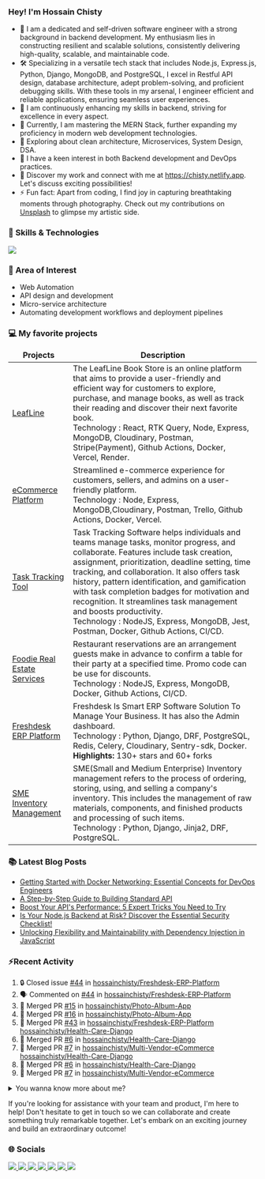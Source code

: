 ### Hey! I'm Hossain Chisty

<!-- ?Note: I kindly request that you refrain from blindly copying the content of my readme file. I would like to ensure that the content remains original and tailored to my specific needs. -->

- 💼 I am a dedicated and self-driven software engineer with a strong background in backend development. My enthusiasm lies in constructing resilient and scalable solutions, consistently delivering high-quality, scalable, and maintainable code.
- 🛠️ Specializing in a versatile tech stack that includes Node.js, Express.js, Python, Django, MongoDB, and PostgreSQL, I excel in Restful API design, database architecture, adept problem-solving, and proficient debugging skills. With these tools in my arsenal, I engineer efficient and reliable applications, ensuring seamless user experiences.
- 🦾 I am continuously enhancing my skills in backend, striving for excellence in every aspect.
- 🌱 Currently, I am mastering the MERN Stack, further expanding my proficiency in modern web development technologies.
- 🤔 Exploring about clean architecture, Microservices, System Design, DSA.
- 👀 I have a keen interest in both Backend development and DevOps practices.
- 🔗 Discover my work and connect with me at https://chisty.netlify.app. Let's discuss exciting possibilities!
- ⚡ Fun fact: Apart from coding, I find joy in capturing breathtaking moments through photography. Check out my contributions on [Unsplash](https://unsplash.com/@hossainchisty) to glimpse my artistic side.

### 💪 Skills & Technologies
![](https://skillicons.dev/icons?i=js,ts,nodejs,express,py,django,react,nextjs,redux,prisma,mongodb,sequelize,postgresql,redis,jest,docker,kubernetes,githubactions)

### 🧐 Area of Interest

- Web Automation
- API design and development
- Micro-service architecture
- Automating development workflows and deployment pipelines


### 💻 My favorite projects

<!-- Project start -->
<table>
  <thead align="center">
    <tr border: none;>
      <td><b>Projects</b></td>
      <td><b>Description</b></td>
    </tr>
  </thead>
  <tbody>
    <!-- LeafLine Start -->
    <tr>
      <td><a href="https://leafline.vercel.app/" target="_blank">LeafLine</a>
      </td>
      <td>The LeafLine Book Store is an online platform that aims to provide a user-friendly and efficient way for customers to explore, purchase, and manage books, as well as track their reading and discover their next favorite book.<br> Technology :  React, RTK Query, Node, Express, MongoDB, Cloudinary, Postman, Stripe(Payment), Github Actions, Docker, Vercel, Render. <br> 
      </td>
    <tr>
    <!-- LeafLine End -->
    <!-- Multi vendor eCommerce Platform Start -->
    <tr>
      <td><a href="https://github.com/hossainchisty/eCommerce-Backend-API" target="_blank">eCommerce Platform</a>
      </td>
      <td>Streamlined e-commerce experience for customers, sellers, and admins on a user-friendly platform.<br> Technology :  Node, Express, MongoDB,Cloudinary, Postman, Trello, Github Actions, Docker, Vercel. <br> 
      </td>
    <tr>
    <!-- Multi vendor eCommerce Platform End -->
    <!-- Task Tracking Tool Start -->
    <tr>
      <td><a href="https://github.com/hossainchisty/Task-Tracking-Tool" target="_blank">Task Tracking Tool</a></td>
      <td>Task Tracking Software helps individuals and teams manage tasks, monitor progress, and collaborate. Features include task creation, assignment, prioritization, deadline setting, time tracking, and collaboration. It also offers task history, pattern identification, and gamification with task completion badges for motivation and recognition. It streamlines task management and boosts productivity.
        <br> Technology : NodeJS, Express, MongoDB, Jest, Postman, Docker, Github Actions, CI/CD.
      </td>
    </tr>
  <!-- Task Tracking Tool End -->
  <!-- Foodie Real Estate Services Start -->
  <tr>
    <td><a href="https://github.com/hossainchisty/Foodie-Real-Estate-Services" target="_blank">Foodie Real Estate Services</a></td>
    <td>Restaurant reservations are an arrangement guests make in advance to confirm a table for their party at a specified time. Promo code can be use for discounts.
      <br> Technology : NodeJS, Express, MongoDB, Docker, Github Actions, CI/CD.
    </td>
  </tr>
  <!-- Foodie Real Estate Services End -->
  <!-- Freshdesk Product Start -->
  <tr>
    <td><a href="https://github.com/hossainchisty/Freshdesk-ERP-Platform" target="_blank">Freshdesk ERP Platform</a>
    </td>
    <td>Freshdesk Is Smart ERP Software Solution To Manage Your Business. It has also the Admin dashboard.<br> Technology : Python, Django, DRF,
      PostgreSQL, Redis, Celery, Cloudinary, Sentry-sdk, Docker. <br> <b>Highlights:</b> 130+ stars and 60+ forks 
    </td>
  <tr>
  <!-- Freshdesk Product End -->

<!-- SME Inventory Product Start -->
  <tr>
    <td><a href="https://inventory-management-1ryu.onrender.com/" target="_blank">SME Inventory
        Management</a></td>
    <td> SME(Small and Medium Enterprise) Inventory management refers to the process of ordering, storing, using, and selling a company's inventory.
      This includes the management of raw materials, components, and finished products and processing of such items.
      <br> Technology : Python, Django, Jinja2, DRF, PostgreSQL.
    </td>
  </tr>
<!-- SME Inventory Product End -->
 

  <!-- HealthMart Pharmacy Management Product Start -->
<!--    <tr>
      <td><a href="https://github.com/hossainchisty/Pharmacare-Pharmacy-Management" target="_blank">HealthMart</a></td>
      <td>The pharmacy management software ensures a well-organized functioning, modern invoicing system, revenue management, inventory track mechanism, and boosting up your business.
        <br> Technology : Python, Django, DRF, PostgreSQL, Docker, Github Actions.
      </td>
    </tr> -->
  <!-- HealthMart Pharmacy Management Product End -->

   <!-- Hospital Management Software Product Start -->
<!--    <tr>
        <td><a href="" target="_blank">Hospital Management Software</a></td>
        <td> Hospital management software designed for hospital, clinic, Diagnostic center in Bangladesh. Complete ERP solution for healthcare. This will helps to manage everything you need to run your health clinic. It helps to manage patient registration, appointments, invoices, and billing, pathology. It helps to keep records and monitor the activities of any hospital.
        <br> Technology : Python, Django, Jinja, Javascript.
      </td>
    </tr> -->
  <!-- Hospital Management Software Product End -->
  
 <!-- Abba Clan Start -->
   <!-- <tr>
      <td><a href="http://abbaclan.herokuapp.com" target="_blank">Abba Clan</a></td>
      <td> Project : Abba Clan 
        <br> Role : Backend Developer
        <br> Description : Abba's Clan is a Writers and Readers Platform for writing and sharing short stories With Your
        Loved Ones.
        <br> Technology : Python, Django, Django Rest Framework, React.
      </td>
  </tr> -->
  <!-- Abba Clan End -->

  </tbody>
</table>
<!-- Project end -->

### 📚 Latest Blog Posts

<!-- BLOG-POST-LIST:START -->
<!-- BLOG-POST-LIST:END -->

<!-- HASHNODE:START -->
- [Getting Started with Docker Networking: Essential Concepts for  DevOps Engineers](https://hossainchisty.hashnode.dev/getting-started-with-docker-networking-essential-concepts-for-devops-engineers)
- [A Step-by-Step Guide to Building Standard API](https://hossainchisty.hashnode.dev/a-step-by-step-guide-to-building-standard-api)
- [Boost Your API&#39;s Performance: 5 Expert Tricks You Need to Try](https://hossainchisty.hashnode.dev/boost-your-apis-performance-5-expert-tricks-you-need-to-try)
- [Is Your Node.js Backend at Risk? Discover the Essential Security Checklist!](https://hossainchisty.hashnode.dev/is-your-nodejs-backend-at-risk-discover-the-essential-security-checklist)
- [Unlocking Flexibility and Maintainability with Dependency Injection in JavaScript](https://hossainchisty.hashnode.dev/unlocking-flexibility-and-maintainability-with-dependency-injection-in-javascript)
<!-- HASHNODE:END -->

### ⚡Recent Activity

<!--START_SECTION:activity-->

1. 🔒 Closed issue [#44](https://github.com/hossainchisty/Freshdesk-ERP-Platform/issues/44) in [hossainchisty/Freshdesk-ERP-Platform](https://github.com/hossainchisty/Freshdesk-ERP-Platform)
2. 🗣 Commented on [#44](https://github.com/hossainchisty/Freshdesk-ERP-Platform/issues/44#issuecomment-1777168053) in [hossainchisty/Freshdesk-ERP-Platform](https://github.com/hossainchisty/Freshdesk-ERP-Platform)
3. 🎉 Merged PR [#15](https://github.com/hossainchisty/Photo-Album-App/pull/15) in [hossainchisty/Photo-Album-App](https://github.com/hossainchisty/Photo-Album-App)
4. 🎉 Merged PR [#16](https://github.com/hossainchisty/Photo-Album-App/pull/16) in [hossainchisty/Photo-Album-App](https://github.com/hossainchisty/Photo-Album-App)
5. 🎉 Merged PR [#43](https://github.com/hossainchisty/Freshdesk-ERP-Platform/pull/43) in [hossainchisty/Freshdesk-ERP-Platform](https://github.com/hossainchisty/Freshdesk-ERP-Platform)
   [hossainchisty/Health-Care-Django](https://github.com/hossainchisty/Health-Care-Django)
4. 🎉 Merged PR [#6](https://github.com/hossainchisty/Health-Care-Django/pull/6) in
   [hossainchisty/Health-Care-Django](https://github.com/hossainchisty/Health-Care-Django)
5. 🎉 Merged PR [#7](https://github.com/hossainchisty/Multi-Vendor-eCommerce/pull/7) in
   [hossainchisty/Multi-Vendor-eCommerce](https://github.com/hossainchisty/Multi-Vendor-eCommerce)
   [hossainchisty/Health-Care-Django](https://github.com/hossainchisty/Health-Care-Django)
6. 🎉 Merged PR [#6](https://github.com/hossainchisty/Health-Care-Django/pull/6) in
   [hossainchisty/Health-Care-Django](https://github.com/hossainchisty/Health-Care-Django)
7. 🎉 Merged PR [#7](https://github.com/hossainchisty/Multi-Vendor-eCommerce/pull/7) in
[hossainchisty/Multi-Vendor-eCommerce](https://github.com/hossainchisty/Multi-Vendor-eCommerce)
<!--END_SECTION:activity-->

<!-- Summary start -->
<details>
  <summary>
    You wanna know more about me?
  </summary>

  <br>

Greetings! I'm an enthusiastic software engineer with a deep-rooted passion for backend development. My unwavering dedication to constant learning empowers me to enhance my skill set, ultimately enabling me to craft exceptional software solutions.

I specialize in building complex web applications using cutting-edge technologies like  JavaScript, TypeScript, Node.js, Express, MongoDB, React. My expertise allows me to create scalable, robust, and efficient systems that meet client and user needs. I'm always eager to learn and grow, staying updated with industry trends and best practices. I enjoy collaborating with developers and stakeholders to solve real-world problems with innovative solutions.
  <br>

#### Github Stats

  <p align="left">
    <img width="500px"
      src="https://github-readme-stats.vercel.app/api?username=hossainchisty&show_icons=true&theme=midnight-purple&line_height=25&hide=stars">
  </p>

#### Trophy
[![trophy](https://github-profile-trophy.vercel.app/?username=hossainchisty&theme=onedark)](https://github.com/ryo-ma/github-profile-trophy)

#### Productivity Stats


 ![Hossain Chisty's Productivity Stats](https://github-profile-summary-cards.vercel.app/api/cards/profile-details?username=hossainchisty&theme=midnight_purple)


#### Top language  

![](http://github-profile-summary-cards.vercel.app/api/cards/repos-per-language?username=hossainchisty&theme=midnight_purple)


#### Profile Visits

  <p align="left">
    <img width="230px" src="https://profile-counter.glitch.me/hossainchisty/count.svg" />
  </p>


</details>
<!-- Summary end -->

If you're looking for assistance with your team and product, I'm here to help! Don't hesitate to get in touch so we can collaborate and create something truly remarkable together. Let's embark on an exciting journey and build an extraordinary outcome!

<!-- Connect start -->

### 🌐 Socials

<a class="header-badge" target="_blank" href="https://www.linkedin.com/in/hossainchisty/">
  <img src="https://img.shields.io/badge/style--5eba00.svg?label=LinkedIn&logo=linkedin&style=social">
</a>

<a class="header-badge" target="_blank" href="https://www.instagram.com/hossain.chisty/">
  <img src="https://img.shields.io/badge/style--5eba00.svg?label=Instagram&logo=Instagram&style=social">
</a>

<a class="header-badge" target="_blank" href="https://twitter.com/hossain_chisty7">
  <img src="https://img.shields.io/badge/style--5eba00.svg?label=Twitter&logo=Twitter&style=social">
</a>

<a class="header-badge" target="_blank" href="https://www.youtube.com/@thetechtimes">
  <img src="https://img.shields.io/badge/style--5eba00.svg?label=Youtube&logo=Youtube&style=social">
</a>

<a class="header-badge" target="_blank" href="https://hossainchisty.hashnode.dev/">
  <img src="https://img.shields.io/badge/style--5eba00.svg?label=Hashnode&logo=Hashnode&style=social">
</a>

<a class="header-badge" target="_blank" href="https://unsplash.com/@hossainchisty">
  <img src="https://img.shields.io/badge/style--5eba00.svg?label=Unsplash&logo=Unsplash&style=social">
</a>

<a class="header-badge" target="_blank" href="mailto:hossain.chisty11@gmail.com">
  <img src="https://img.shields.io/badge/style--5eba00.svg?label=Gmail&logo=Gmail&style=social">
</a>
<!-- Connect end -->

